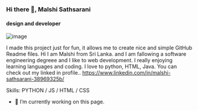 ### Hi there 👋, Malshi Sathsarani
#### design and developer
![image](https://github.com/malshisathsarani/malshisathsarani/assets/122073233/d844bf9f-8ffd-4579-b217-8d406a236436)








I made this project just for fun, it allows me to create nice and simple GitHub Readme files. 
Hi I am Malshi from Sri Lanka. and I am fallowing a software engineering degreee and I like to web development. I really enjoying learning languages and coding. I love to python, HTML, Java. You can check out my linked in profile.. https://www.linkedin.com/in/malshi-sathsarani-38969325b/

Skills: PYTHON / JS / HTML / CSS

- 🔭 I’m currently working on this page. 




